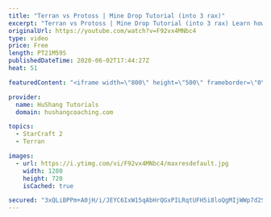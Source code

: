 ```yaml
---
title: "Terran vs Protoss | Mine Drop Tutorial (into 3 rax)"
excerpt: "Terran vs Protoss | Mine Drop Tutorial (into 3 rax) Learn how to start dominating Protoss players with one of the most standard builds in TvP. In this guide you'll learn how to begin with a mine drop to put on some pressure with the possibility of dealing game ending damage and then transition into a"
originalUrl: https://youtube.com/watch?v=F92vx4MNbc4
type: video
price: Free
length: PT21M59S
publishedDateTime: 2020-06-02T17:44:27Z
heat: 51

featuredContent: "<iframe width=\"800\" height=\"500\" frameborder=\"0\" src=\"https://www.youtube.com/embed/F92vx4MNbc4\" allow=\"accelerometer; autoplay; encrypted-media; gyroscope; picture-in-picture\" allowfullscreen></iframe>"

provider:
  name: HuShang Tutorials
  domain: hushangcoaching.com

topics:
  - StarCraft 2
  - Terran

images:
  - url: https://i.ytimg.com/vi/F92vx4MNbc4/maxresdefault.jpg
    width: 1280
    height: 720
    isCached: true

secured: "3xQLiBPPm+A0jH/i/JEYC6IxW15qAbHrQGxPILRqtUFH5i8loQgMIjWWp7d2SQsYAxr+O6GZTCbb8uLF3pwpj8hhgF2FSsPNB/e5N6j6reSruEkw8fXG4ea3WDf3gV5AK1T1tKhG9FqkBvPzQoYkYTvIZqGrCjlTTbtep6g/fFadZIHeIcls2q9N79Q6yRvpOoRGBRy3b4iQF9w03+NMC1z9B2aS/bYBivTsc5idvfZPEtw2eIvEhxmNsyUppc+jpblVx3kmx456XedQb3ueREpuA9/r1jGgP8N0PkAEbO8ebJOOnn9ajc6rAkYo/2Zs+YqlxOU01zQ1H8nHcg2A7zJdg6eZb+1OuZj9tPG0lFn67HYt15/jQLVX278hRNjDYO0KgugrpzLt4Y2jNXUnIpwUsh4buty0ET9AOKNDHdI=;iUrI1owyO5U8ADXW5lBmUw=="
---
```


